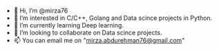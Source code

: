 - 👋 Hi, I’m @mirza76
- 👀 I’m interested in C/C++, Golang and Data scince projects in Python.
- 🌱 I’m currently learning Deep learning.
- 💞️ I’m looking to collaborate on Data scince projects.
- 📫 You can email me on "mirza.abdurehman76@gmail.com"

<!---
mirza76/mirza76 is a ✨ special ✨ repository because its `README.md` (this file) appears on your GitHub profile.
You can click the Preview link to take a look at your changes.
--->

